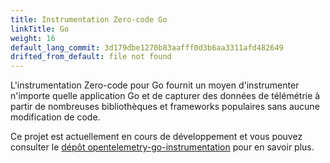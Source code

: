 ```yaml
---
title: Instrumentation Zero-code Go
linkTitle: Go
weight: 16
default_lang_commit: 3d179dbe1270b83aafff0d3b6aa3311afd482649
drifted_from_default: file not found
---
```


L'instrumentation Zero-code pour Go fournit un moyen d'instrumenter n'importe
quelle application Go et de capturer des données de télémétrie à partir de
nombreuses bibliothèques et frameworks populaires sans aucune modification de
code.

Ce projet est actuellement en cours de développement et vous pouvez consulter le
[dépôt opentelemetry-go-instrumentation](https://github.com/open-telemetry/opentelemetry-go-instrumentation/)
pour en savoir plus.
